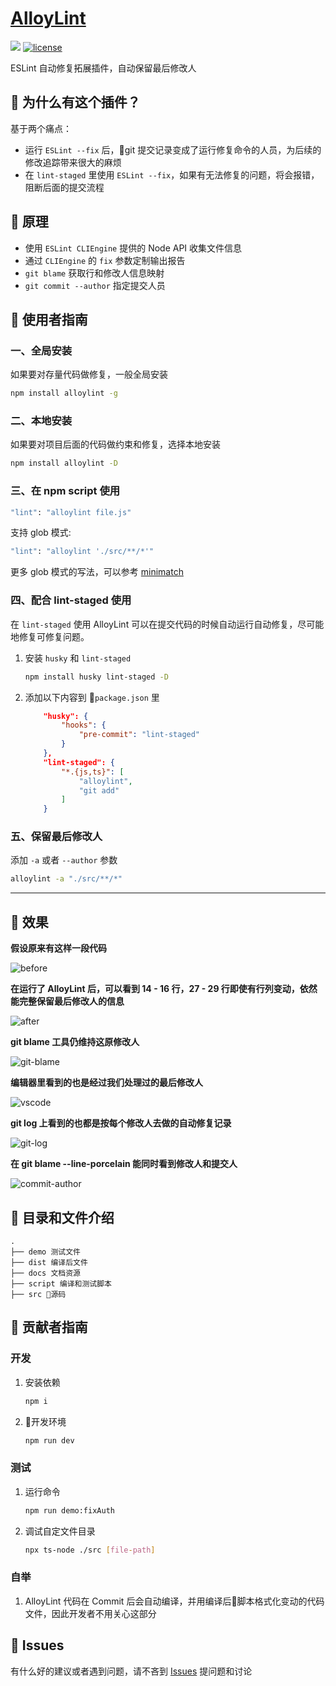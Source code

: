 # [AlloyLint](https://github.com/AlloyTeam/AlloyLint)
[![](https://img.shields.io/badge/Powered%20by-AlloyTeam-brightgreen.svg)](https://github.com/AlloyTeam)
[![license](https://img.shields.io/badge/license-MIT-blue.svg)](https://github.com/AlloyTeam/AlloyLint/blob/master/tsconfig.json/LICENSE)

ESLint 自动修复拓展插件，自动保留最后修改人

## 📎 为什么有这个插件？

基于两个痛点：

- 运行 `ESLint --fix` 后，git 提交记录变成了运行修复命令的人员，为后续的修改追踪带来很大的麻烦
- 在 `lint-staged` 里使用 `ESLint --fix`，如果有无法修复的问题，将会报错，阻断后面的提交流程

## 🔬 原理

- 使用 `ESLint CLIEngine` 提供的 Node API 收集文件信息
- 通过 `CLIEngine` 的 `fix` 参数定制输出报告
- `git blame` 获取行和修改人信息映射
- `git commit --author` 指定提交人员


## 📢 使用者指南

### 一、全局安装

如果要对存量代码做修复，一般全局安装

```sh
npm install alloylint -g
```

### 二、本地安装

如果要对项目后面的代码做约束和修复，选择本地安装

```sh
npm install alloylint -D
```

### 三、在 npm script 使用

```sh
"lint": "alloylint file.js"
```

支持 glob 模式:

```sh
"lint": "alloylint './src/**/*'"
```

更多 glob 模式的写法，可以参考 [minimatch](https://github.com/isaacs/minimatch#usage)

### 四、配合 lint-staged 使用

在 `lint-staged` 使用 AlloyLint 可以在提交代码的时候自动运行自动修复，尽可能地修复可修复问题。

1. 安装 `husky` 和 `lint-staged`

    ```sh
    npm install husky lint-staged -D
    ```

2. 添加以下内容到 `package.json` 里

    ```json
        "husky": {
            "hooks": {
                "pre-commit": "lint-staged"
            }
        },
        "lint-staged": {
            "*.{js,ts}": [
                "alloylint",
                "git add"
            ]
        }
    ```

### 五、保留最后修改人

添加 `-a` 或者 `--author` 参数

```sh
alloylint -a "./src/**/*"
```

------

## 🍗 效果

**假设原来有这样一段代码**

![before](./docs/demo1-before.png)

**在运行了 AlloyLint 后，可以看到 14 - 16 行，27 - 29 行即使有行列变动，依然能完整保留最后修改人的信息**

![after](./docs/demo1-after.png)

**git blame 工具仍维持这原修改人**

![git-blame](./docs/git-blame.png)

**编辑器里看到的也是经过我们处理过的最后修改人**

![vscode](./docs/vscode.png)

**git log 上看到的也都是按每个修改人去做的自动修复记录**

![git-log](./docs/git-log.png)

**在 git blame --line-porcelain 能同时看到修改人和提交人**

![commit-author](./docs/commit-author.png)

## 📂 目录和文件介绍

```
.
├── demo 测试文件
├── dist 编译后文件
├── docs 文档资源
├── script 编译和测试脚本
├── src 源码
```

## 🔧 贡献者指南

### 开发

1. 安装依赖
    ```sh
   npm i
   ```


2. 开发环境

   ```sh
   npm run dev
   ```

### 测试

1. 运行命令

   ```sh
   npm run demo:fixAuth
   ```

2. 调试自定文件目录

   ```sh
   npx ts-node ./src [file-path]
   ```


### 自举

1. AlloyLint 代码在 Commit 后会自动编译，并用编译后脚本格式化变动的代码文件，因此开发者不用关心这部分


## 💊 Issues

有什么好的建议或者遇到问题，请不吝到 [Issues](https://github.com/AlloyTeam/AlloyLint/issues) 提问题和讨论
